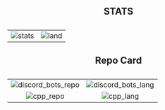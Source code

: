 
<h2 align="center">STATS<h2>

|                 |                 |
|:---------------:|:---------------:|
| ![stats][stats] | ![land][lang]   |

<h2 align="center">Repo Card<h2>

| | |
|:--:|:--:| 
| ![discord_bots_repo][discord_bots_repo]|![discord_bots_lang][discord_bots_lang]|
| ![cpp_repo][cpp_repo]|![cpp_lang][cpp_lang] |


[stats]: https://github-readme-stats.vercel.app/api?username=hachimetsu&show_icons=true&cache_seconds=86400
[lang]: https://github-readme-stats.vercel.app/api/top-langs/?username=hachimetsu&layout=compact&langs_count=8

[discord_bots_repo]: https://github-readme-stats.vercel.app/api/pin/?username=hachimetsu&repo=discord-bots&cache_seconds=86400&theme=discord_old_blurple
[discord_bots_lang]: https://github-readme-stats.vercel.app/api/top-langs/?username=hachimetsu&hide=python&theme=discord_old_blurple


[cpp_repo]: https://github-readme-stats.vercel.app/api/pin/?username=hachimetsu&repo=cpp&cache_seconds=86400&theme=discord_old_blurple
[cpp_lang]: https://github-readme-stats.vercel.app/api/top-langs/?username=hachimetsu&hide=python,javascript,procfile&theme=discord_old_blurple

<!-- [![wakatime stats](https://github-readme-stats.vercel.app/api/wakatime?username=willianrod)](https://github.com/anuraghazra/github-readme-stats) -->

<!-- ![my_stats](https://github-readme-stats.vercel.app/api?username=hachimetsu&bg_color=30,aafe11,aa12ba&title_color=fff&text_color=fff) -->

<!-- ![Top Langs](https://github-readme-stats.vercel.app/api/top-langs/?username=hachimetsu&exclude_repo=discord-bots) -->

